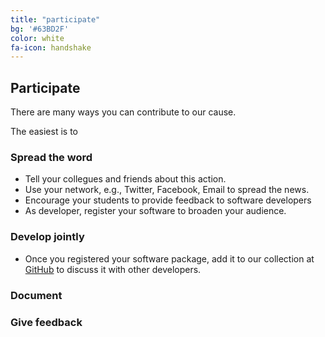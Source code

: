 ```yaml
---
title: "participate"
bg: '#63BD2F'
color: white
fa-icon: handshake
---
```


## Participate

There are many ways you can contribute to our cause.

The easiest is to

### Spread the word

* Tell your collegues and friends about this action.
* Use your network, e.g., Twitter, Facebook, Email to spread the news.
* Encourage your students to provide feedback to software developers
* As developer, register your software to broaden your audience. 

### Develop jointly

* Once you registered your software package, add it to our collection at [GitHub](https://github.com/Fluorescence-Tools) to discuss it with other developers.

### Document

### Give feedback
